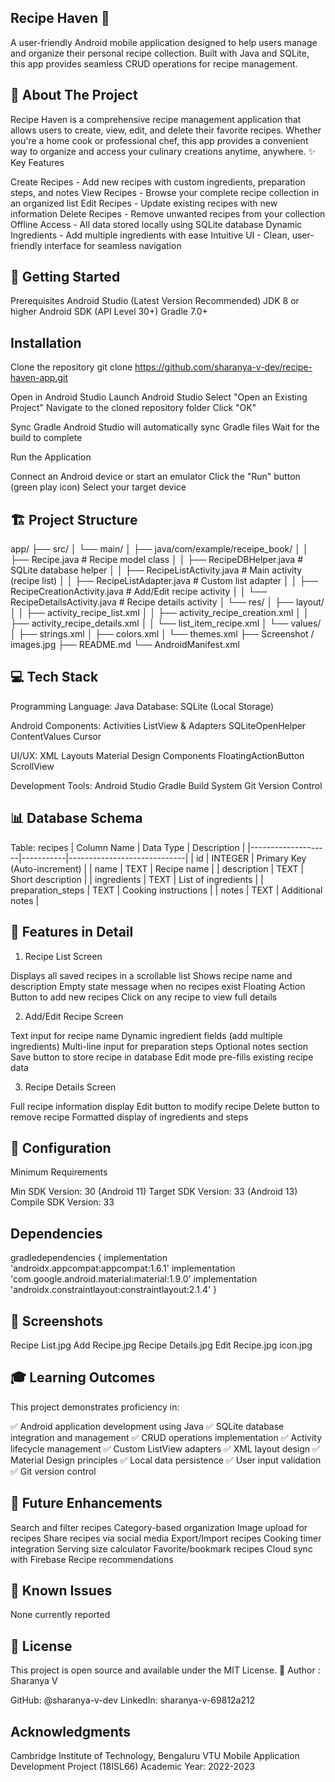## Recipe Haven 🍳
A user-friendly Android mobile application designed to help users manage and organize their personal recipe collection. Built with Java and SQLite, this app provides seamless CRUD operations for recipe management.

## 📱 About The Project
Recipe Haven is a comprehensive recipe management application that allows users to create, view, edit, and delete their favorite recipes. Whether you're a home cook or professional chef, this app provides a convenient way to organize and access your culinary creations anytime, anywhere.
✨ Key Features

Create Recipes - Add new recipes with custom ingredients, preparation steps, and notes
View Recipes - Browse your complete recipe collection in an organized list
Edit Recipes - Update existing recipes with new information
Delete Recipes - Remove unwanted recipes from your collection
Offline Access - All data stored locally using SQLite database
Dynamic Ingredients - Add multiple ingredients with ease
Intuitive UI - Clean, user-friendly interface for seamless navigation

## 🚀 Getting Started
Prerequisites
Android Studio (Latest Version Recommended)
JDK 8 or higher
Android SDK (API Level 30+)
Gradle 7.0+

## Installation

Clone the repository
git clone https://github.com/sharanya-v-dev/recipe-haven-app.git

Open in Android Studio
Launch Android Studio
Select "Open an Existing Project"
Navigate to the cloned repository folder
Click "OK"

Sync Gradle
Android Studio will automatically sync Gradle files
Wait for the build to complete

Run the Application

Connect an Android device or start an emulator
Click the "Run" button (green play icon)
Select your target device

## 🏗️ Project Structure
app/
├── src/
│   └── main/
│       ├── java/com/example/receipe_book/
│       │   ├── Recipe.java                    # Recipe model class
│       │   ├── RecipeDBHelper.java            # SQLite database helper
│       │   ├── RecipeListActivity.java        # Main activity (recipe list)
│       │   ├── RecipeListAdapter.java         # Custom list adapter
│       │   ├── RecipeCreationActivity.java    # Add/Edit recipe activity
│       │   └── RecipeDetailsActivity.java     # Recipe details activity
│       └── res/
│           ├── layout/
│           │   ├── activity_recipe_list.xml
│           │   ├── activity_recipe_creation.xml
│           │   ├── activity_recipe_details.xml
│           │   └── list_item_recipe.xml
│           └── values/
│               ├── strings.xml
│               ├── colors.xml
│               └── themes.xml
├── Screenshot / images.jpg
├── README.md
└── AndroidManifest.xml

## 💻 Tech Stack
Programming Language: Java
Database: SQLite (Local Storage)

Android Components:
Activities
ListView & Adapters
SQLiteOpenHelper
ContentValues
Cursor

UI/UX:
XML Layouts
Material Design Components
FloatingActionButton
ScrollView

Development Tools:
Android Studio
Gradle Build System
Git Version Control

## 📊 Database Schema
Table: recipes
| Column Name       | Data Type | Description                |
|--------------------|-----------|-----------------------------|
| id                 | INTEGER   | Primary Key (Auto-increment) |
| name               | TEXT      | Recipe name                 |
| description        | TEXT      | Short description            |
| ingredients        | TEXT      | List of ingredients          |
| preparation_steps  | TEXT      | Cooking instructions         |
| notes              | TEXT      | Additional notes             |


## 🎯 Features in Detail
1. Recipe List Screen

Displays all saved recipes in a scrollable list
Shows recipe name and description
Empty state message when no recipes exist
Floating Action Button to add new recipes
Click on any recipe to view full details

2. Add/Edit Recipe Screen

Text input for recipe name
Dynamic ingredient fields (add multiple ingredients)
Multi-line input for preparation steps
Optional notes section
Save button to store recipe in database
Edit mode pre-fills existing recipe data

3. Recipe Details Screen

Full recipe information display
Edit button to modify recipe
Delete button to remove recipe
Formatted display of ingredients and steps

## 🔧 Configuration
Minimum Requirements

Min SDK Version: 30 (Android 11)
Target SDK Version: 33 (Android 13)
Compile SDK Version: 33

## Dependencies
gradledependencies {
    implementation 'androidx.appcompat:appcompat:1.6.1'
    implementation 'com.google.android.material:material:1.9.0'
    implementation 'androidx.constraintlayout:constraintlayout:2.1.4'
}

## 📸 Screenshots
Recipe List.jpg
Add Recipe.jpg
Recipe Details.jpg
Edit Recipe.jpg
icon.jpg

## 🎓 Learning Outcomes
This project demonstrates proficiency in:

✅ Android application development using Java
✅ SQLite database integration and management
✅ CRUD operations implementation
✅ Activity lifecycle management
✅ Custom ListView adapters
✅ XML layout design
✅ Material Design principles
✅ Local data persistence
✅ User input validation
✅ Git version control

## 🚧 Future Enhancements

 Search and filter recipes
 Category-based organization
 Image upload for recipes
 Share recipes via social media
 Export/Import recipes
 Cooking timer integration
 Serving size calculator
 Favorite/bookmark recipes
 Cloud sync with Firebase
 Recipe recommendations

## 🐛 Known Issues
None currently reported

## 📝 License
This project is open source and available under the MIT License.
👤 Author : Sharanya V

GitHub: @sharanya-v-dev
LinkedIn: sharanya-v-69812a212

## Acknowledgments
Cambridge Institute of Technology, Bengaluru
VTU Mobile Application Development Project (18ISL66)
Academic Year: 2022-2023
